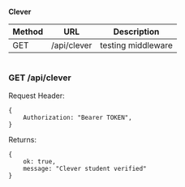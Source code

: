 <!-- ![clever](clever.gif) -->

**Clever**

|Method | URL | Description |
|-------|-----|-------------|
| GET  | /api/clever | testing middleware |

#

### GET /api/clever
Request Header:
```
{
    Authorization: "Bearer TOKEN",
}
```
Returns:
```
{
    ok: true,
    message: "Clever student verified"
}
```
